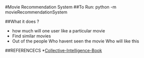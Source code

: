 #Movie Recommendation System
##To Run:
     python -m movieRecommendationSystem

##What it does ?
* how much will one user like a particular  movie
* Find similar movies
* Out of the people Who havent seen the movie Who will like this 

##REFERENCECS
*[Collective-Intelligence-Book](http://www.amazon.com/Programming-Collective-Intelligence-Building-Applications/dp/0596529325)

